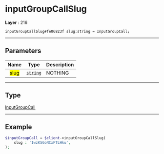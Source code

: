 # inputGroupCallSlug

**Layer** : 216

```tl
inputGroupCallSlug#fe06823f slug:string = InputGroupCall;
```

---

## Parameters

| Name | Type | Description |
| :---: | :---: | :--- |
| <mark>slug</mark> | [`string`](type/string) | NOTHING |

---

## Type

[InputGroupCall](type/InputGroupCall)

---

## Example

```php
$inputGroupCall = $client->inputGroupCallSlug(
	slug : 'IwzKSGoNCxPTLHku',
);
```
